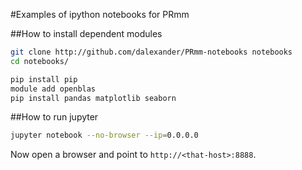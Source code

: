 #Examples of ipython notebooks for PRmm

##How to install dependent modules

```bash
git clone http://github.com/dalexander/PRmm-notebooks notebooks
cd notebooks/

pip install pip
module add openblas
pip install pandas matplotlib seaborn
```

##How to run jupyter

```bash
jupyter notebook --no-browser --ip=0.0.0.0
```

Now open a browser and point to `http://<that-host>:8888`.

